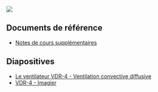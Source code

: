 ---
---
![](file:///home/nicolas/Projets/Publiés/LaTex/logovdr.sty/logofvc.svg)

## Documents de référence

- [Notes de cours supplémentaires](https://progrt.github.io/suplement/suplement.pdf)

## Diapositives

- [Le ventilateur VDR-4 - Ventilation convective diffusive](https://progrt.github.io/VDR4101/vdr4101.pdf)
- [VDR-4 - Imagier](https://progrt.github.io/imagiervdr4/imagier.pdf)
